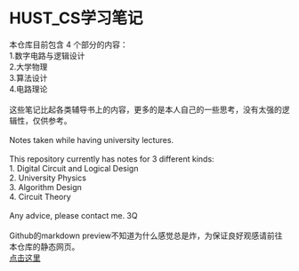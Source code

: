 # HUST_CS学习笔记
本仓库目前包含 $4$ 个部分的内容：\
$1$.数字电路与逻辑设计\
$2$.大学物理\
$3$.算法设计\
$4$.电路理论\
\
这些笔记比起各类辅导书上的内容，更多的是本人自己的一些思考，没有太强的逻辑性，仅供参考。\
\
Notes taken while having university lectures.\
\
This repository currently has notes for $3$ different kinds:\
$1$. Digital Circuit and Logical Design\
$2$. University Physics\
$3$. Algorithm Design\
$4$. Circuit Theory\
\
Any advice, please contact me. 3Q\
\
Github的markdown preview不知道为什么感觉总是炸，为保证良好观感请前往本仓库的静态网页。\
<a href="https://onford.github.io/onford/" target="new">点击这里</a>

